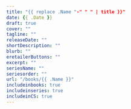 ```yaml
---
title: "{{ replace .Name "-" " " | title }}"
date: {{ .Date }}
draft: true
cover: ""
tagline: ""
releaseDate: ""
shortDescription: ""
blurb: ""
eretailerButtons: ""
excerpt: ""
seriesName: ""
seriesorder: ""
url: "/books/{{ .Name }}"
includeinbooks: true
includeinseries: true
includeinCS: true
---
```



